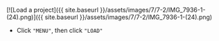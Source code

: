 ---
---

[![Load a project]({{ site.baseurl }}/assets/images/7/7-2/IMG_7936-1-(24).png)]({{
site.baseurl }}/assets/images/7/7-2/IMG_7936-1-(24).png)

- Click `"MENU"`, then click `"LOAD"`
